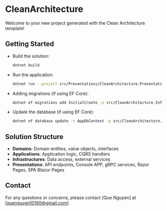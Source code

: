 ﻿# CleanArchitecture

Welcome to your new project generated with the Clean Architecture template!

## Getting Started

- Build the solution:
  ```sh
  dotnet build
  ```
- Run the application:
  ```sh
  dotnet run --project src/Presentations/CleanArchitecture.Presentation.Web/CleanArchitecture.Presentation.Api.csproj
  ```
- Adding migrations (if using EF Core):
  ```sh
  dotnet ef migrations add InitialCreate -p src/CleanArchitecture.Infrastructure/ -s src/CleanArchitecture.Api/ -v
  ```
- Update the database (if using EF Core):
  ```sh
  dotnet ef database update -c AppDbContext -p src/CleanArchitecture.Infrastructure/ -s src/CleanArchitecture.Api/ -v
  ```

## Solution Structure

- **Domains**: Domain entities, value objects, interfaces
- **Applications**: Application logic, CQRS handlers
- **Infrastructures**: Data access, external services
- **Presentations**: API endpoints, Console APP, gRPC services, Razor Pages, SPA Blazor Pages

## Contact

For any questions or concerns, please contact [Que Nguyen] at [quenguyen10190@gmail.com].
